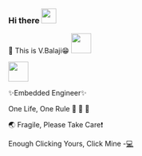 ### Hi there <img src="https://media.giphy.com/media/hvRJCLFzcasrR4ia7z/giphy.gif" width="30px">
🌱 
This is V.Balaji:grin:
<img src="https://media.giphy.com/media/fojJlPjoRgRpe/giphy.gif" width="40px">

<img src="https://media.giphy.com/media/3eRrgChnZnBbd1drWq/giphy.gif" width="40px">

✨Embedded Engineer✨

One Life, One Rule :see_no_evil: :hear_no_evil: :speak_no_evil:

:earth_asia: Fragile, Please Take Care:heavy_exclamation_mark:

Enough Clicking Yours, Click Mine -[:computer:](https://balajimail9.wixsite.com/balaji) 
<!--
**balaji303/balaji303** is a ✨ _special_ ✨ repository because its `README.md` (this file) appears on your GitHub profile.

Here are some ideas to get you started:
- 🔭 I’m currently working on ...
- 🌱 I’m currently learning ...
- 👯 I’m looking to collaborate on ...
- 🤔 I’m looking for help with ...
- 💬 Ask me about ...
- 📫 How to reach me: ...
- 😄 Pronouns: ...
- ⚡ Fun fact: ...
-->

